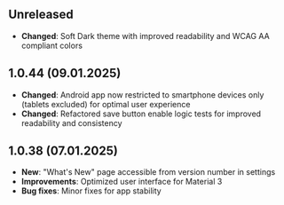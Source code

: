 ## Unreleased

- **Changed**: Soft Dark theme with improved readability and WCAG AA compliant colors

## 1.0.44 (09.01.2025)

- **Changed**: Android app now restricted to smartphone devices only (tablets excluded) for optimal user experience
- **Changed**: Refactored save button enable logic tests for improved readability and consistency

## 1.0.38 (07.01.2025)

- **New**: "What's New" page accessible from version number in settings
- **Improvements**: Optimized user interface for Material 3
- **Bug fixes**: Minor fixes for app stability